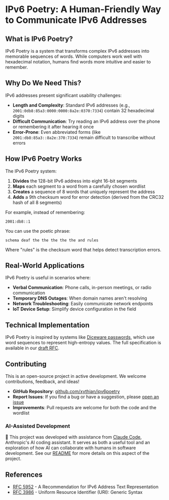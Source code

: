 # IPv6 Poetry: A Human-Friendly Way to Communicate IPv6 Addresses

## What is IPv6 Poetry?

IPv6 Poetry is a system that transforms complex IPv6 addresses into memorable sequences of words. While computers work well with hexadecimal notation, humans find words more intuitive and easier to remember. 

## Why Do We Need This?

IPv6 addresses present significant usability challenges:

- **Length and Complexity**: Standard IPv6 addresses (e.g., `2001:0db8:85a3:0000:0000:8a2e:0370:7334`) contain 32 hexadecimal digits
- **Difficult Communication**: Try reading an IPv6 address over the phone or remembering it after hearing it once
- **Error-Prone**: Even abbreviated forms (like `2001:db8:85a3::8a2e:370:7334`) remain difficult to transcribe without errors

## How IPv6 Poetry Works

The IPv6 Poetry system:

1. **Divides** the 128-bit IPv6 address into eight 16-bit segments
2. **Maps** each segment to a word from a carefully chosen wordlist
3. **Creates** a sequence of 8 words that uniquely represent the address
4. **Adds** a 9th checksum word for error detection (derived from the CRC32 hash of all 8 segments)

For example, instead of remembering:

`2001:db8::1`

You can use the poetic phrase:

`schema deaf the the the the the and rules`

Where "rules" is the checksum word that helps detect transcription errors.

## Real-World Applications

IPv6 Poetry is useful in scenarios where:

- **Verbal Communication**: Phone calls, in-person meetings, or radio communication
- **Temporary DNS Outages**: When domain names aren't resolving
- **Network Troubleshooting**: Easily communicate network endpoints
- **IoT Device Setup**: Simplify device configuration in the field

## Technical Implementation

IPv6 Poetry is inspired by systems like [Diceware passwords](https://diceware.dmuth.org), which use word sequences to represent high-entropy values. The full specification is available in our [draft RFC](/rfc).

## Contributing

This is an open-source project in active development. We welcome contributions, feedback, and ideas!

- **GitHub Repository**: [github.com/xythian/ipv6poetry](https://github.com/xythian/ipv6poetry)
- **Report Issues**: If you find a bug or have a suggestion, please [open an issue](https://github.com/xythian/ipv6poetry/issues)
- **Improvements**: Pull requests are welcome for both the code and the wordlist

### AI-Assisted Development

🤖 This project was developed with assistance from [Claude Code](https://claude.ai/code), Anthropic's AI coding assistant. It serves as both a useful tool and an exploration of how AI can collaborate with humans in software development. See our [README](https://github.com/xythian/ipv6poetry#ai-collaboration) for more details on this aspect of the project.

## References

- [RFC 5952](https://www.rfc-editor.org/rfc/rfc5952) - A Recommendation for IPv6 Address Text Representation
- [RFC 3986](https://www.rfc-editor.org/rfc/rfc3986) - Uniform Resource Identifier (URI): Generic Syntax
